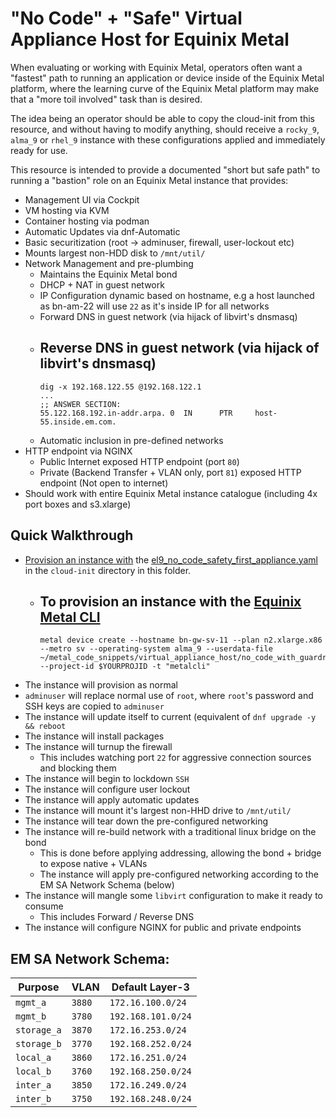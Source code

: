 # "No Code" + "Safe" Virtual Appliance Host for Equinix Metal

When evaluating or working with Equinix Metal, operators often want a "fastest" path to running an application or device inside of the Equinix Metal platform, where the learning curve of the Equinix Metal platform may make that a "more toil involved" task than is desired.

The idea being an operator should be able to copy the cloud-init from this resource, and without having to modify anything, should receive a `rocky_9`, `alma_9` or `rhel_9` instance with these configurations applied and immediately ready for use.

This resource is intended to provide a documented "short but safe path" to running a "bastion" role on an Equinix Metal instance that provides:
- Management UI via Cockpit
- VM hosting via KVM
- Container hosting via podman
- Automatic Updates via dnf-Automatic
- Basic securitization (root -> adminuser, firewall, user-lockout etc)
- Mounts largest non-HDD disk to `/mnt/util/`
- Network Management and pre-plumbing
    - Maintains the Equinix Metal bond
    - DHCP + NAT in guest network
    - IP Configuration dynamic based on hostname, e.g a host launched as bn-am-22 will use `22` as it's inside IP for all networks
    - Forward DNS in guest network (via hijack of libvirt's dnsmasq)
    - Reverse DNS in guest network (via hijack of libvirt's dnsmasq)
        -
        ```
        dig -x 192.168.122.55 @192.168.122.1
        ...
        ;; ANSWER SECTION:
        55.122.168.192.in-addr.arpa. 0  IN      PTR     host-55.inside.em.com.
        ```
    - Automatic inclusion in pre-defined networks
- HTTP endpoint via NGINX
    - Public Internet exposed HTTP endpoint (port `80`)
    - Private (Backend Transfer + VLAN only, port `81`) exposed HTTP endpoint (Not open to internet)
- Should work with entire Equinix Metal instance catalogue (including 4x port boxes and s3.xlarge)

## Quick Walkthrough

- [Provision an instance with](https://deploy.equinix.com/developers/docs/metal/server-metadata/user-data/) the [el9_no_code_safety_first_appliance.yaml](cloud-inits/el9_no_code_safety_first_appliance.yaml) in the `cloud-init` directory in this folder.
    - To provision an instance with the [Equinix Metal CLI](https://deploy.equinix.com/developers/docs/metal/libraries/cli/)
        -
        ```
        metal device create --hostname bn-gw-sv-11 --plan n2.xlarge.x86 --metro sv --operating-system alma_9 --userdata-file ~/metal_code_snippets/virtual_appliance_host/no_code_with_guardrails/cloud_inits/el9_no_code_safety_first_appliance_host.mime --project-id $YOURPROJID -t "metalcli"
        ```
- The instance will provision as normal
- `adminuser` will replace normal use of `root`, where `root`'s password and SSH keys are copied to `adminuser`
- The instance will update itself to current (equivalent of `dnf upgrade -y && reboot`
- The instance will install packages
- The instance will turnup the firewall
    - This includes watching port `22` for aggressive connection sources and blocking them
- The instance will begin to lockdown `SSH`
- The instance will configure user lockout
- The instance will apply automatic updates
- The instance will mount it's largest non-HHD drive to `/mnt/util/`
- The instance will tear down the pre-configured networking
- The instance will re-build network with a traditional linux bridge on the bond
    - This is done before applying addressing, allowing the bond + bridge to expose native + VLANs
    - The instance will apply pre-configured networking according to the EM SA Network Schema (below)
- The instance will mangle some `libvirt` configuration to make it ready to consume
    - This includes Forward / Reverse DNS
- The instance will configure NGINX for public and private endpoints

## EM SA Network Schema:
| Purpose      | VLAN      | Default Layer-3    |
|--------------|-----------|--------------------|
| `mgmt_a`     | `3880`    | `172.16.100.0/24`  |
| `mgmt_b`     | `3780`    | `192.168.101.0/24` |
| `storage_a`  | `3870`    | `172.16.253.0/24`  |
| `storage_b`  | `3770`    | `192.168.252.0/24` |
| `local_a`    | `3860`    | `172.16.251.0/24`  |
| `local_b`    | `3760`    | `192.168.250.0/24` |
| `inter_a`    | `3850`    | `172.16.249.0/24`  |
| `inter_b`    | `3750`    | `192.168.248.0/24` |
